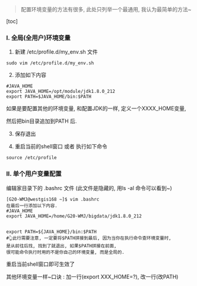>配置环境变量的方法有很多, 此处只列举一个最通用, 我认为最简单的方法~

[toc]

### Ⅰ. 全局(全用户)环境变量

1. 新建 /etc/profile.d/my_env.sh 文件

```
sudo vim /etc/profile.d/my_env.sh
```

2. 添加如下内容

```
#JAVA_HOME
export JAVA_HOME=/opt/module/jdk1.8.0_212
export PATH=$JAVA_HOME/bin:$PATH
```

如果是要配置其他的环境变量, 和配置JDK的一样, 定义一个XXXX_HOME变量,

然后把bin目录追加到PATH 后.

3. 保存退出

4. 重启当前的shell窗口  或者  执行如下命令

```
source /etc/profile
```

### Ⅱ. 单个用户变量配置

编辑家目录下的 .bashrc 文件 (此文件是隐藏的, 用ls -al 命令可以看到~)

```
[G20-WMJ@westgis168 ~]$ vim .bashrc
在最后一行添加以下内容.
#JAVA_HOME
export JAVA_HOME=/home/G20-WMJ/bigdata/jdk1.8.0_212


export PATH=${JAVA_HOME}/bin:$PATH
#👆此行需要注意, 一定要将$PATH拼接到最后, 因为当你在执行命令查环境变量时, 
是从前往后找, 找到了就退出, 如果$PATH拼接在前面, 
很可能命令执行时用的不是你自己的环境变量, 而是全局的.
```

重启当前shell窗口即可生效了







其他环境变量一样~口诀 : 加一行(export XXX_HOME=?), 改一行(改PATH)

